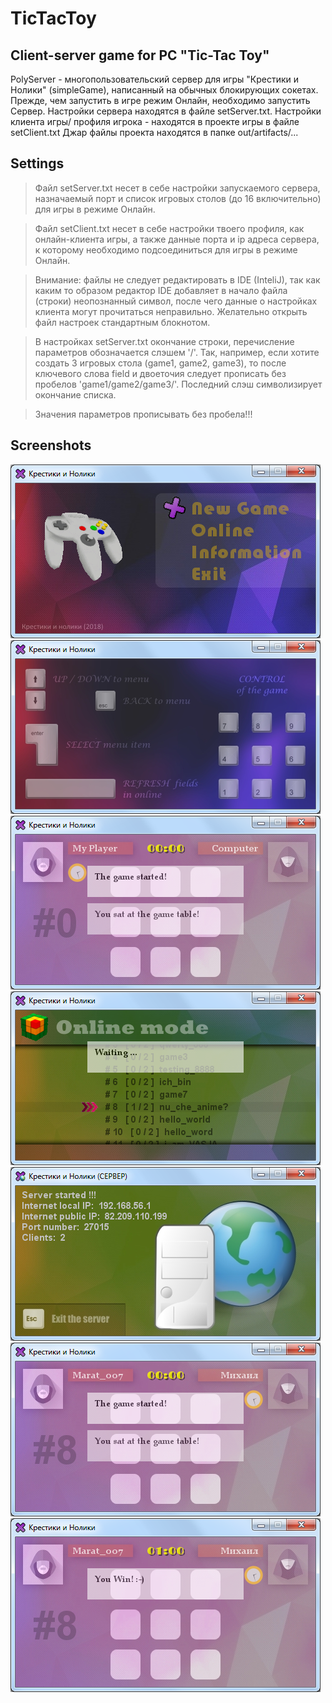 # TicTacToy
Client-server game for PC "Tic-Tac Toy"
------------

PolyServer - многопользовательский сервер для игры "Крестики и Нолики" (simpleGame),
написанный на обычных блокирующих сокетах. Прежде, чем запустить в игре режим Онлайн,
необходимо запустить Сервер. Настройки сервера находятся в файле setServer.txt.
Настройки клиента игры/ профиля игрока - находятся в проекте игры в файле setClient.txt
Джар файлы проекта находятся в папке out/artifacts/...


Settings
------------

> Файл setServer.txt несет в себе настройки запускаемого сервера,  назначаемый порт и
  список игровых столов (до 16 включительно) для игры в режиме Онлайн.
  
> Файл setClient.txt несет в себе настройки твоего профиля, как онлайн-клиента игры,
  а также данные порта и ip адреса сервера, к которому необходимо подсоединиться для игры
  в режиме Онлайн.  
  
> Внимание: файлы не следует редактировать в IDE (InteliJ), так как каким
  то образом редактор IDE добавляет в начало файла (строки) неопознанный символ, после чего
  данные о настройках клиента могут прочитаться неправильно. Желательно открыть файл настроек
  стандартным блокнотом.  
  
> В настройках setServer.txt окончание строки, перечисление параметров обозначается слэшем '/'. Так,
  например, если хотите создать 3 игровых стола (game1, game2, game3), то после ключевого
  слова field и двоеточия следует прописать без пробелов 'game1/game2/game3/'. Последний слэш
  символизирует окончание списка.  
  
> Значения параметров прописывать без пробела!!!


Screenshots
------------

![alt text](screenshots/скрин1.png "screen 1")
![alt text](screenshots/скрин2.png "screen 2")
![alt text](screenshots/скрин3.png "screen 3")
![alt text](screenshots/скрин4.png "screen 4")
![alt text](screenshots/скрин5.png "screen 5")
![alt text](screenshots/скрин6.png "screen 6")
![alt text](screenshots/скрин7.png "screen 7")

